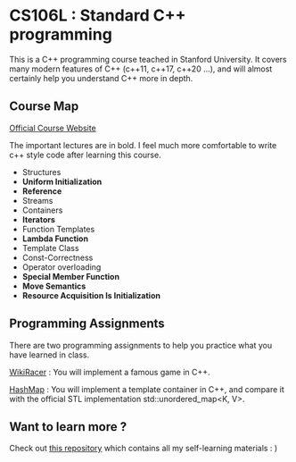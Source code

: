 # CS106L : Standard C++ programming

This is a C++ programming course teached in Stanford University. It covers many modern features of C++  (c++11, c++17, c++20 ...), and will almost certainly help you understand C++ more in depth.

## Course Map

[Official Course Website](http://web.stanford.edu/class/cs106l/)

The important lectures are in bold. I feel much more comfortable to write c++ style code after learning this course.

- Structures
- **Uniform Initialization**
- **Reference**
- Streams
- Containers
- **Iterators**
- Function Templates
- **Lambda Function**
- Template Class
- Const-Correctness
- Operator overloading
- **Special Member Function**
- **Move Semantics**
- **Resource Acquisition Is Initialization**

## Programming Assignments

There are two programming assignments to help you practice what you have learned in class.

[WikiRacer](http://web.stanford.edu/class/cs106l/wikiracer.html) : You will implement a famous game in C++. 

[HashMap](https://web.stanford.edu/class/cs106l/hashmap2.html#) : You will implement a template container in C++, and compare it with the official STL implementation std::unordered_map<K, V>.

## Want to learn more ?

Check out [this repository](https://github.com/PKUFlyingPig/Self-learning-Computer-Science) which contains all my self-learning materials : )

